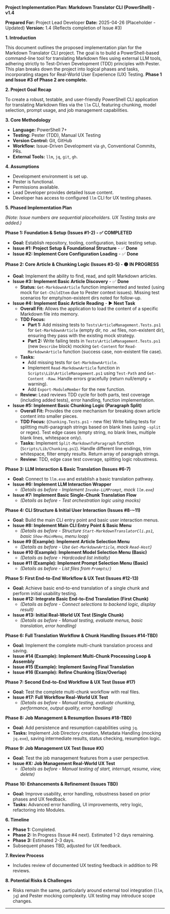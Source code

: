 **Project Implementation Plan: Markdown Translator CLI (PowerShell) - v1.4**

**Prepared For:** Project Lead Developer
**Date:** 2025-04-26 (Placeholder - Updated)
**Version:** 1.4 (Reflects completion of Issue #3)

**1. Introduction**

This document outlines the proposed implementation plan for the Markdown Translator CLI project. The goal is to build a PowerShell-based command-line tool for translating Markdown files using external LLM tools, adhering strictly to Test-Driven Development (TDD) principles with Pester. This plan breaks down the project into logical phases and tasks, incorporating stages for Real-World User Experience (UX) Testing. **Phase 1 and Issue #3 of Phase 2 are complete.**

**2. Project Goal Recap**

To create a robust, testable, and user-friendly PowerShell CLI application for translating Markdown files via the `llm` CLI, featuring chunking, model selection, prompt usage, and job management capabilities.

**3. Core Methodology**

*   **Language:** PowerShell 7+
*   **Testing:** Pester (TDD), Manual UX Testing
*   **Version Control:** Git, GitHub
*   **Workflow:** Issue-Driven Development via `gh`, Conventional Commits, PRs.
*   **External Tools:** `llm`, `jq`, `git`, `gh`.

**4. Assumptions**

*   Development environment is set up.
*   Pester is functional.
*   Permissions available.
*   Lead Developer provides detailed Issue content.
*   Developer has access to configured `llm` CLI for UX testing phases.

**5. Phased Implementation Plan**

*(Note: Issue numbers are sequential placeholders. UX Testing tasks are added.)*

**Phase 1: Foundation & Setup (Issues #1-2) - ✅ COMPLETED**

*   **Goal:** Establish repository, tooling, configuration, basic testing setup.
*   **Issue #1: Project Setup & Foundational Structure** - ✅ **Done**
*   **Issue #2: Implement Core Configuration Loading** - ✅ **Done**

**Phase 2: Core Article & Chunking Logic (Issues #3-5) - 🟡 IN PROGRESS**

*   **Goal:** Implement the ability to find, read, and split Markdown articles.
*   **Issue #3: Implement Basic Article Discovery** - ✅ **Done**
    *   **Status:** `Get-MarkdownArticle` function implemented and tested (using mock for `Get-ChildItem` due to Pester context issues). Missing test scenarios for empty/non-existent dirs noted for follow-up.
*   **Issue #4: Implement Basic Article Reading** - ▶️ **Next Task**
    *   **Overall Fit:** Allows the application to load the content of a specific Markdown file into memory.
    *   **TDD Focus:**
        *   **Part 1:** Add missing tests to `Tests\ArticleManagement.Tests.ps1` for `Get-MarkdownArticle` (empty dir, no `.md` files, non-existent dir), ensuring they pass with the existing mock strategy.
        *   **Part 2:** Write failing tests in `Tests\ArticleManagement.Tests.ps1` (new `Describe` block) mocking `Get-Content` for `Read-MarkdownArticle` function (success case, non-existent file case).
    *   **Tasks:**
        *   Add missing tests for `Get-MarkdownArticle`.
        *   Implement `Read-MarkdownArticle` function in `Scripts\Lib\ArticleManagement.ps1` using `Test-Path` and `Get-Content -Raw`. Handle errors gracefully (return null/empty + warning).
        *   Add `Export-ModuleMember` for the new function.
    *   **Review:** Lead reviews TDD cycle for both parts, test coverage (including added tests), error handling, function implementation.
*   **Issue #5: Implement Basic Chunking Logic (Paragraph Split)**
    *   **Overall Fit:** Provides the core mechanism for breaking down article content into smaller pieces.
    *   **TDD Focus:** (`Chunking.Tests.ps1` - new file) Write failing tests for splitting multi-paragraph strings based on blank lines (using `-split` or regex). Test edge cases (empty string, no blank lines, multiple blank lines, whitespace only).
    *   **Tasks:** Implement `Split-MarkdownToParagraph` function (`Scripts/Lib/Chunking.ps1`). Handle different line endings, trim whitespace, filter empty results. Return array of paragraph strings.
    *   **Review:** TDD, edge case test coverage, splitting logic robustness.

**Phase 3: LLM Interaction & Basic Translation (Issues #6-7)**

*   **Goal:** Connect to `llm.exe` and establish a basic translation pathway.
*   **Issue #6: Implement LLM Interaction Wrapper**
    *   *(Details as before - Implement `Invoke-LLMPrompt`, mock `llm.exe`)*
*   **Issue #7: Implement Basic Single-Chunk Translation Flow**
    *   *(Details as before - Test orchestration logic using mocks)*

**Phase 4: CLI Structure & Initial User Interaction (Issues #8-~11)**

*   **Goal:** Build the main CLI entry point and basic user interaction menus.
*   **Issue #8: Implement Main CLI Entry Point & Basic Menu**
    *   *(Details as before - Structure `Start-MarkdownTranslatorCli.ps1`, basic `Show-MainMenu`, menu loop)*
*   **Issue #9 (Example): Implement Article Selection Menu**
    *   *(Details as before - Use `Get-MarkdownArticle`, mock `Read-Host`)*
*   **Issue #10 (Example): Implement Model Selection Menu (Basic)**
    *   *(Details as before - Hardcoded list initially)*
*   **Issue #11 (Example): Implement Prompt Selection Menu (Basic)**
    *   *(Details as before - List files from `Prompts/`)*

**Phase 5: First End-to-End Workflow & UX Test (Issues #12-13)**

*   **Goal:** Achieve basic end-to-end translation of a single chunk and perform initial usability testing.
*   **Issue #12: Integrate Basic End-to-End Translation (First Chunk)**
    *   *(Details as before - Connect selections to backend logic, display result)*
*   **Issue #13: Initial Real-World UX Test (Single Chunk)**
    *   *(Details as before - Manual testing, evaluate menus, basic translation, error handling)*

**Phase 6: Full Translation Workflow & Chunk Handling (Issues #14-TBD)**

*   **Goal:** Implement the complete multi-chunk translation process and saving.
*   **Issue #14 (Example): Implement Multi-Chunk Processing Loop & Assembly**
*   **Issue #15 (Example): Implement Saving Final Translation**
*   **Issue #16 (Example): Refine Chunking (Size/Overlap)**

**Phase 7: Second End-to-End Workflow & UX Test (Issue #17)**

*   **Goal:** Test the complete multi-chunk workflow with real files.
*   **Issue #17: Full Workflow Real-World UX Test**
    *   *(Details as before - Manual testing, evaluate chunking, performance, output quality, error handling)*

**Phase 8: Job Management & Resumption (Issues #18-TBD)**

*   **Goal:** Add persistence and resumption capabilities using `jq`.
*   **Tasks:** Implement Job Directory creation, Metadata Handling (mocking `jq.exe`), saving intermediate results, status checking, resumption logic.

**Phase 9: Job Management UX Test (Issue #X)**

*   **Goal:** Test the job management features from a user perspective.
*   **Issue #X: Job Management Real-World UX Test**
    *   *(Details as before - Manual testing of start, interrupt, resume, view, delete)*

**Phase 10: Enhancements & Refinement (Issues TBD)**

*   **Goal:** Improve usability, error handling, robustness based on prior phases and UX feedback.
*   **Tasks:** Advanced error handling, UI improvements, retry logic, refactoring into Modules.

**6. Timeline**

*   **Phase 1:** Completed.
*   **Phase 2:** In Progress (Issue #4 next). Estimated 1-2 days remaining.
*   **Phase 3:** Estimated 2-3 days.
*   Subsequent phases TBD, adjusted for UX feedback.

**7. Review Process**

*   Includes review of documented UX testing feedback in addition to PR reviews.

**8. Potential Risks & Challenges**

*   Risks remain the same, particularly around external tool integration (`llm`, `jq`) and Pester mocking complexity. UX testing may introduce scope changes.

---

